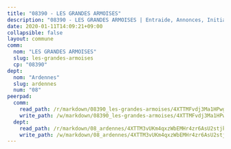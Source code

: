 ```yaml
---
title: "08390 - LES GRANDES ARMOISES"
description: "08390 - LES GRANDES ARMOISES | Entraide, Annonces, Initiatives"
date: 2020-01-11T14:09:21+09:00
collapsible: false
layout: commune
comm:
  nom: "LES GRANDES ARMOISES"
  slug: les-grandes-armoises
  cp: "08390"
dept:
  nom: "Ardennes"
  slug: ardennes
  num: "08"
peerpad:
  comm:
    read_path: /r/markdown/08390_les-grandes-armoises/4XTTMFvdj3Ma1HPwgjsWerAn2ZNs6b4JkF51BiQyeAY5Pdeh8
    write_path: /w/markdown/08390_les-grandes-armoises/4XTTMFvdj3Ma1HPwgjsWerAn2ZNs6b4JkF51BiQyeAY5Pdeh8-K3TgURw3EwoZqBwYHpBr4tp9VSqAP8ASCfhLwdWtEDG6KDen6TRn8oyB8iHSL7kFixJninx3qxWttosTCwzKxTSv97KTEXBxD3GLtrEXC5RfpviR62NmtNJpQUwBnEciupaNaEsC
  dept:
    read_path: /r/markdown/08_ardennes/4XTTM3vUKm4qxzWbEMHr4zr6AsU2stjkKdsaY9uMbmhXjv9QM
    write_path: /w/markdown/08_ardennes/4XTTM3vUKm4qxzWbEMHr4zr6AsU2stjkKdsaY9uMbmhXjv9QM-K3TgUMB9u4JvtZdFBPfBexH6pGeKJREiRZLakfAxGDqg6fgd1ib6XHxM9tkwaYxqJV2qNTbboL5jGpTS7re5rUf5cB5fLzdnicM4aJkF5ZXmkvCRXEh5XT7432iWRZFby5MMVbKP
---
```


